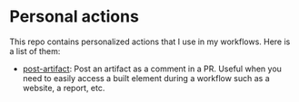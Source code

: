 # Personal actions

This repo contains personalized actions that I use in my workflows. Here is a list of them:

- [post-artifact](./post-artifact): Post an artifact as a comment in a PR. Useful when you need to easily access a built element during a workflow such as a website, a report, etc.